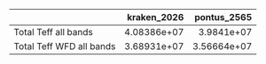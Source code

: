 |                          |   kraken_2026 |   pontus_2565 |
|:-------------------------|--------------:|--------------:|
| Total Teff all bands     |   4.08386e+07 |   3.9841e+07  |
| Total Teff WFD all bands |   3.68931e+07 |   3.56664e+07 |
